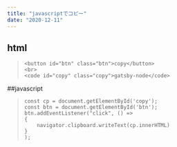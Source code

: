 ```yaml
---
title: "javascriptでコピー"
date: "2020-12-11"
---
```


## html

>`<button id="btn" class="btn">copy</button>`<br>
>`<br>`<br>
>`<code id="copy" class="copy">gatsby-node</code>`

##javascript

>`const cp = document.getElementById('copy');`<br>
>`const btn = document.getElementById('btn');`<br>
>`btn.addEventListener("click", () => `<br>
>`{`<br>
>`    navigator.clipboard.writeText(cp.innerHTML)`<br>
>`}`<br>
>`);`<br>